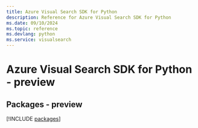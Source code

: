 ```yaml
---
title: Azure Visual Search SDK for Python
description: Reference for Azure Visual Search SDK for Python
ms.date: 09/10/2024
ms.topic: reference
ms.devlang: python
ms.service: visualsearch
---
```

# Azure Visual Search SDK for Python - preview
## Packages - preview
[!INCLUDE [packages](visual-search-index.md)]